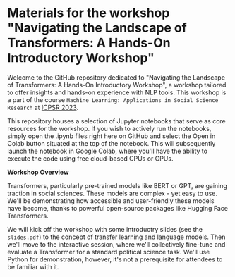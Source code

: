 # Materials for the workshop "Navigating the Landscape of Transformers: A Hands-On Introductory Workshop"

Welcome to the GitHub repository dedicated to "Navigating the Landscape of Transformers: A Hands-On Introductory Workshop", a workshop tailored to offer insights and hands-on experience with NLP tools. This workshop is a part of the course `Machine Learning: Applications in Social Science Research` at [ICPSR 2023](https://www.icpsr.umich.edu/web/pages/sumprog/).


This repository houses a selection of Jupyter notebooks that serve as core resources for the workshop. If you wish to actively run the notebooks, simply open the .ipynb files right here on GitHub and select the Open in Colab button situated at the top of the notebook. This will subsequently launch the notebook in Google Colab, where you'll have the ability to execute the code using free cloud-based CPUs or GPUs.


**Workshop Overview** 

Transformers, particularly pre-trained models like BERT or GPT, are gaining traction in social sciences. These models are complex - yet easy to use. We'll be demonstrating how accessible and user-friendly these models have become, thanks to powerful open-source packages like Hugging Face Transformers.

We will kick off the workshop with some introductry slides (see the `slides.pdf`) to the concept of transfer learning and language models. Then we'll move to the interactive session, where we'll collectively fine-tune and evaluate a Transformer for a standard political science task. We'll use Python for demonstration, however, it's not a prerequisite for attendees to be familiar with it.
